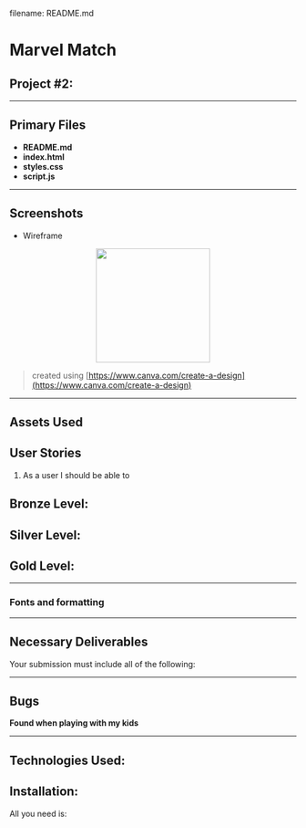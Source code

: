 filename: README.md
# Marvel Match
## Project #2: 



---
## Primary Files

- **README.md**
- **index.html**
- **styles.css**
- **script.js**
---

## Screenshots
- Wireframe
<p align="center">
<img src='/images/wireframe-page1.png' width=200 align='center'>
</p>

> created using [https://www.canva.com/create-a-design](https://www.canva.com/create-a-design)
---

## Assets Used


## User Stories
1. As a user I should be able to 

## Bronze Level:


## Silver Level:


## Gold Level:

---

### Fonts and formatting

---

## Necessary Deliverables
Your submission must include all of the following:

---

## Bugs

**Found when playing with my kids**

---
## Technologies Used:


## Installation:
All you need is:
